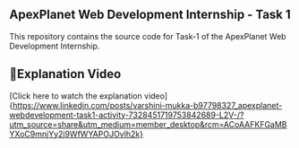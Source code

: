 ## ApexPlanet Web Development Internship - Task 1  

This repository contains the source code for Task-1 of the ApexPlanet Web Development Internship.

## 🔗Explanation Video

[Click here to watch the explanation video]{https://www.linkedin.com/posts/varshini-mukka-b97798327_apexplanet-webdevelopment-task1-activity-7328451719753842689-L2V-/?utm_source=share&utm_medium=member_desktop&rcm=ACoAAFKFGaMBYXoC9mnjYy2j9WfWYAPOJOvlh2k}
